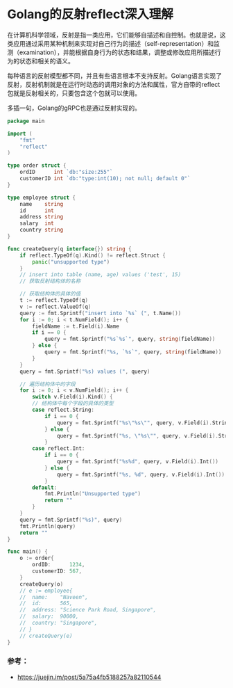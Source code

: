 # Golang的反射reflect深入理解

在计算机科学领域，反射是指一类应用，它们能够自描述和自控制。也就是说，这类应用通过采用某种机制来实现对自己行为的描述（self-representation）和监测（examination），并能根据自身行为的状态和结果，调整或修改应用所描述行为的状态和相关的语义。

每种语言的反射模型都不同，并且有些语言根本不支持反射。Golang语言实现了反射，反射机制就是在运行时动态的调用对象的方法和属性，官方自带的reflect包就是反射相关的，只要包含这个包就可以使用。

多插一句，Golang的gRPC也是通过反射实现的。



```go
package main

import (
	"fmt"
	"reflect"
)

type order struct {
	ordID      int `db:"size:255"`
	customerID int `db:"type:int(10); not null; default 0"`
}

type employee struct {
	name    string
	id      int
	address string
	salary  int
	country string
}

func createQuery(q interface{}) string {
	if reflect.TypeOf(q).Kind() != reflect.Struct {
		panic("unsupported type")
	}
	// insert into table (name, age) values ('test', 15)
	// 获取反射结构体的名称

	// 获取结构体的具体的值
	t := reflect.TypeOf(q)
	v := reflect.ValueOf(q)
	query := fmt.Sprintf("insert into `%s` (", t.Name())
	for i := 0; i < t.NumField(); i++ {
		fieldName := t.Field(i).Name
		if i == 0 {
			query = fmt.Sprintf("%s`%s`", query, string(fieldName))
		} else {
			query = fmt.Sprintf("%s, `%s`", query, string(fieldName))
		}
	}
	query = fmt.Sprintf("%s) values (", query)

	// 遍历结构体中的字段
	for i := 0; i < v.NumField(); i++ {
		switch v.Field(i).Kind() {
		// 结构体中每个字段的具体的类型
		case reflect.String:
			if i == 0 {
				query = fmt.Sprintf("%s\"%s\"", query, v.Field(i).String())
			} else {
				query = fmt.Sprintf("%s, \"%s\"", query, v.Field(i).String())
			}
		case reflect.Int:
			if i == 0 {
				query = fmt.Sprintf("%s%d", query, v.Field(i).Int())
			} else {
				query = fmt.Sprintf("%s, %d", query, v.Field(i).Int())
			}
		default:
			fmt.Println("Unsupported type")
			return ""
		}
	}
	query = fmt.Sprintf("%s)", query)
	fmt.Println(query)
	return ""
}

func main() {
	o := order{
		ordID:      1234,
		customerID: 567,
	}
	createQuery(o)
	// e := employee{
	// 	name:    "Naveen",
	// 	id:      565,
	// 	address: "Science Park Road, Singapore",
	// 	salary:  90000,
	// 	country: "Singapore",
	// }
	// createQuery(e)
}

```

### 参考：

- https://juejin.im/post/5a75a4fb5188257a82110544

